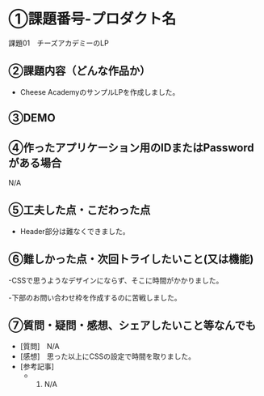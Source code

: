 
# ①課題番号-プロダクト名

課題01　チーズアカデミーのLP

## ②課題内容（どんな作品か）

- Cheese AcademyのサンプルLPを作成しました。

## ③DEMO



## ④作ったアプリケーション用のIDまたはPasswordがある場合

N/A

## ⑤工夫した点・こだわった点

- Header部分は難なくできました。

## ⑥難しかった点・次回トライしたいこと(又は機能)

-CSSで思うようなデザインにならず、そこに時間がかかりました。

-下部のお問い合わせ枠を作成するのに苦戦しました。

## ⑦質問・疑問・感想、シェアしたいこと等なんでも

- [質問]　N/A
- [感想]　思った以上にCSSの設定で時間を取りました。
- [参考記事]
  - 1. N/A